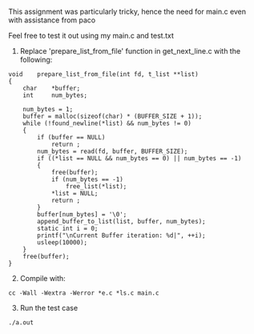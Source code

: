 This assignment was particularly tricky, hence the need for main.c even with assistance from paco

Feel free to test it out using my main.c and test.txt

1. Replace 'prepare_list_from_file' function in get_next_line.c with the following:
```
void	prepare_list_from_file(int fd, t_list **list)
{
	char	*buffer;
	int		num_bytes;

	num_bytes = 1;
	buffer = malloc(sizeof(char) * (BUFFER_SIZE + 1));
	while (!found_newline(*list) && num_bytes != 0)
	{
		if (buffer == NULL)
			return ;
		num_bytes = read(fd, buffer, BUFFER_SIZE);
		if ((*list == NULL && num_bytes == 0) || num_bytes == -1)
		{
			free(buffer);
			if (num_bytes == -1)
				free_list(*list);
			*list = NULL;
			return ;
		}
		buffer[num_bytes] = '\0';
		append_buffer_to_list(list, buffer, num_bytes);
		static int i = 0;
		printf("\nCurrent Buffer iteration: %d|", ++i);
		usleep(10000);
	}
	free(buffer);
}
```

2. Compile with:
```
cc -Wall -Wextra -Werror *e.c *ls.c main.c
```

3. Run the test case
```
./a.out
```
